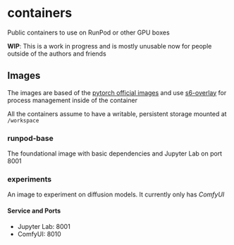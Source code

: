 # containers

Public containers to use on RunPod or other GPU boxes

**WIP**: This is a work in progress and is mostly unusable now for people
outside of the authors and friends

## Images

The images are based of the [pytorch official
images](https://hub.docker.com/r/pytorch/pytorch/) and use
[s6-overlay](https://github.com/just-containers/s6-overlay) for process
management inside of the container

All the containers assume to have a writable, persistent storage mounted at `/workspace`

### runpod-base

The foundational image with basic dependencies and Jupyter Lab on port 8001

### experiments

An image to experiment on diffusion models. It currently only has *ComfyUI*

#### Service and Ports

- Jupyter Lab: 8001
- ComfyUI: 8010
